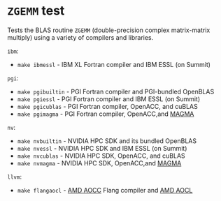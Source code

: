 `ZGEMM` test
============

Tests the BLAS routine `ZGEMM` (double-precision complex matrix-matrix multiply) using a variety of compilers and libraries.

`ibm`:
- `make ibmessl` - IBM XL Fortran compiler and IBM ESSL (on Summit)

`pgi`:
- `make pgibuiltin` - PGI Fortran compiler and PGI-bundled OpenBLAS
- `make pgiessl` - PGI Fortran compiler and IBM ESSL (on Summit)
- `make pgicublas` - PGI Fortran compiler, OpenACC, and cuBLAS
- `make pgimagma` - PGI Fortran compiler, OpenACC,and [MAGMA](https://icl.utk.edu/magma/software/index.html)

`nv`:
- `make nvbuiltin` - NVIDIA HPC SDK and its bundled OpenBLAS
- `make nvessl` - NVIDIA HPC SDK and IBM ESSL (on Summit)
- `make nvcublas` - NVIDIA HPC SDK, OpenACC, and cuBLAS
- `make nvmagma` - NVIDIA HPC SDK, OpenACC,and [MAGMA](https://icl.utk.edu/magma/software/index.html)

`llvm`:
- `make flangaocl` - [AMD AOCC](https://developer.amd.com/amd-aocc/) Flang compiler and [AMD AOCL](https://developer.amd.com/amd-aocl/)
